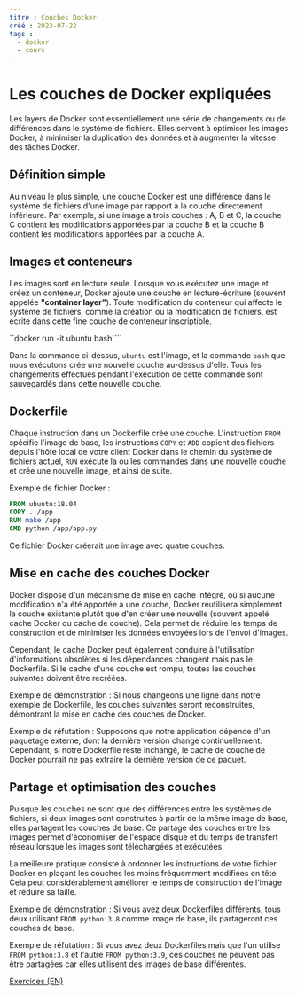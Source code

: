 ```yaml
---
titre : Couches Docker
créé : 2023-07-22
tags :
  - docker
  - cours
---
```


# Les couches de Docker expliquées 

Les layers de Docker sont essentiellement une série de changements ou de différences dans le système de fichiers. Elles servent à optimiser les images Docker, à minimiser la duplication des données et à augmenter la vitesse des tâches Docker. 

## Définition simple

Au niveau le plus simple, une couche Docker est une différence dans le système de fichiers d'une image par rapport à la couche directement inférieure. Par exemple, si une image a trois couches : A, B et C, la couche C contient les modifications apportées par la couche B et la couche B contient les modifications apportées par la couche A. 

## Images et conteneurs

Les images sont en lecture seule. Lorsque vous exécutez une image et créez un conteneur, Docker ajoute une couche en lecture-écriture (souvent appelée **"container layer"**). Toute modification du conteneur qui affecte le système de fichiers, comme la création ou la modification de fichiers, est écrite dans cette fine couche de conteneur inscriptible.

``docker run -it ubuntu bash````

Dans la commande ci-dessus, `ubuntu` est l'image, et la commande `bash` que nous exécutons crée une nouvelle couche au-dessus d'elle. Tous les changements effectués pendant l'exécution de cette commande sont sauvegardés dans cette nouvelle couche.

## Dockerfile

Chaque instruction dans un Dockerfile crée une couche. L'instruction `FROM` spécifie l'image de base, les instructions `COPY` et `ADD` copient des fichiers depuis l'hôte local de votre client Docker dans le chemin du système de fichiers actuel, `RUN` exécute la ou les commandes dans une nouvelle couche et crée une nouvelle image, et ainsi de suite. 

Exemple de fichier Docker :

```Dockerfile
FROM ubuntu:18.04
COPY . /app
RUN make /app
CMD python /app/app.py
```
Ce fichier Docker créerait une image avec quatre couches.

## Mise en cache des couches Docker

Docker dispose d'un mécanisme de mise en cache intégré, où si aucune modification n'a été apportée à une couche, Docker réutilisera simplement la couche existante plutôt que d'en créer une nouvelle (souvent appelé cache Docker ou cache de couche). Cela permet de réduire les temps de construction et de minimiser les données envoyées lors de l'envoi d'images.

Cependant, le cache Docker peut également conduire à l'utilisation d'informations obsolètes si les dépendances changent mais pas le Dockerfile. Si le cache d'une couche est rompu, toutes les couches suivantes doivent être recréées.

Exemple de démonstration : Si nous changeons une ligne dans notre exemple de Dockerfile, les couches suivantes seront reconstruites, démontrant la mise en cache des couches de Docker.

Exemple de réfutation : Supposons que notre application dépende d'un paquetage externe, dont la dernière version change continuellement. Cependant, si notre Dockerfile reste inchangé, le cache de couche de Docker pourrait ne pas extraire la dernière version de ce paquet.

## Partage et optimisation des couches

Puisque les couches ne sont que des différences entre les systèmes de fichiers, si deux images sont construites à partir de la même image de base, elles partagent les couches de base. Ce partage des couches entre les images permet d'économiser de l'espace disque et du temps de transfert réseau lorsque les images sont téléchargées et exécutées.

La meilleure pratique consiste à ordonner les instructions de votre fichier Docker en plaçant les couches les moins fréquemment modifiées en tête. Cela peut considérablement améliorer le temps de construction de l'image et réduire sa taille. 

Exemple de démonstration : Si vous avez deux Dockerfiles différents, tous deux utilisant `FROM python:3.8` comme image de base, ils partageront ces couches de base.

Exemple de réfutation : Si vous avez deux Dockerfiles mais que l'un utilise `FROM python:3.8` et l'autre `FROM python:3.9`, ces couches ne peuvent pas être partagées car elles utilisent des images de base différentes.

[Exercices (EN)](/docker/layers/exercice)